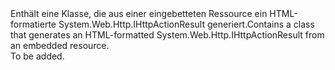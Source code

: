 <Namespace Name="Microsoft.Azure.Mobile.Server.Content">
  <Docs>
    <summary><span data-ttu-id="7f34f-101">Enthält eine Klasse, die aus einer eingebetteten Ressource ein HTML-formatierte System.Web.Http.IHttpActionResult generiert.</span><span class="sxs-lookup"><span data-stu-id="7f34f-101">Contains a class that generates an HTML-formatted System.Web.Http.IHttpActionResult from an embedded resource.</span></span></summary> 
    <remarks>To be added.</remarks>
  </Docs>
</Namespace>
